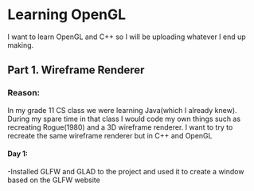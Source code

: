 # Learning OpenGL

I want to learn OpenGL and C++ so I will be uploading whatever I end up making.

## Part 1. Wireframe Renderer

### Reason:
In my grade 11 CS class we were learning Java(which I already knew). During my spare time in that class I would code my own things such as recreating Rogue(1980) and a 3D wireframe renderer. I want to try to recreate the same wireframe renderer but in C++ and OpenGL

#### Day 1:
-Installed GLFW and GLAD to the project and used it to create a window based on the GLFW website
